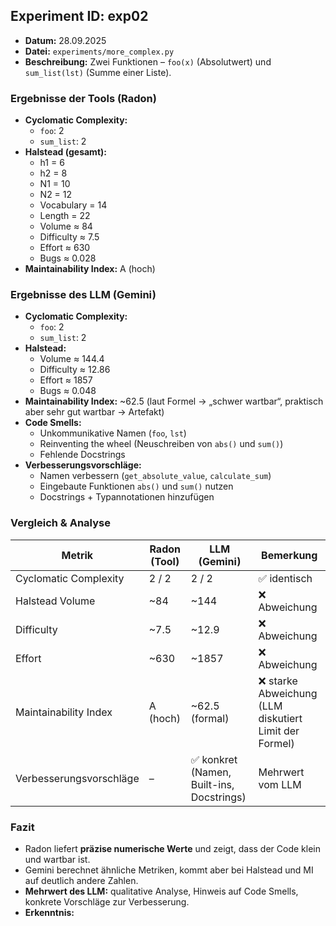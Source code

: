 ## Experiment ID: exp02
- **Datum:** 28.09.2025  
- **Datei:** `experiments/more_complex.py`  
- **Beschreibung:** Zwei Funktionen – `foo(x)` (Absolutwert) und `sum_list(lst)` (Summe einer Liste).

### Ergebnisse der Tools (Radon)
- **Cyclomatic Complexity:**  
  - `foo`: 2  
  - `sum_list`: 2  
- **Halstead (gesamt):**  
  - h1 = 6  
  - h2 = 8  
  - N1 = 10  
  - N2 = 12  
  - Vocabulary = 14  
  - Length = 22  
  - Volume ≈ 84  
  - Difficulty ≈ 7.5  
  - Effort ≈ 630  
  - Bugs ≈ 0.028  
- **Maintainability Index:** A (hoch)

### Ergebnisse des LLM (Gemini)
- **Cyclomatic Complexity:**  
  - `foo`: 2  
  - `sum_list`: 2  
- **Halstead:**  
  - Volume ≈ 144.4  
  - Difficulty ≈ 12.86  
  - Effort ≈ 1857  
  - Bugs ≈ 0.048  
- **Maintainability Index:** ~62.5 (laut Formel → „schwer wartbar“, praktisch aber sehr gut wartbar → Artefakt)  
- **Code Smells:**  
  - Unkommunikative Namen (`foo`, `lst`)  
  - Reinventing the wheel (Neuschreiben von `abs()` und `sum()`)  
  - Fehlende Docstrings  
- **Verbesserungsvorschläge:**  
  - Namen verbessern (`get_absolute_value`, `calculate_sum`)  
  - Eingebaute Funktionen `abs()` und `sum()` nutzen  
  - Docstrings + Typannotationen hinzufügen

### Vergleich & Analyse
| Metrik                  | Radon (Tool)     | LLM (Gemini)         | Bemerkung |
|--------------------------|------------------|----------------------|-----------|
| Cyclomatic Complexity    | 2 / 2            | 2 / 2                | ✅ identisch |
| Halstead Volume          | ~84              | ~144                 | ❌ Abweichung |
| Difficulty               | ~7.5             | ~12.9                | ❌ Abweichung |
| Effort                   | ~630             | ~1857                | ❌ Abweichung |
| Maintainability Index    | A (hoch)         | ~62.5 (formal)       | ❌ starke Abweichung (LLM diskutiert Limit der Formel) |
| Verbesserungsvorschläge  | –                | ✅ konkret (Namen, Built-ins, Docstrings) | Mehrwert vom LLM |

### Fazit
- Radon liefert **präzise numerische Werte** und zeigt, dass der Code klein und wartbar ist.  
- Gemini berechnet ähnliche Metriken, kommt aber bei Halstead und MI auf deutlich andere Zahlen.  
- **Mehrwert des LLM:** qualitative Analyse, Hinweis auf Code Smells, konkrete Vorschläge zur Verbesserung.  
- **Erkenntnis:**
